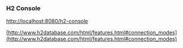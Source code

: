 ### H2 Console

[http://localhost:8080/h2-console](http://localhost:8080/h2-console)

[http://www.h2database.com/html/features.html#connection_modes](http://www.h2database.com/html/features.html#connection_modes)